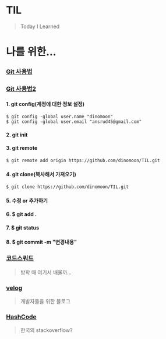 ﻿# TIL
>Today I Learned

# 나를 위한...

### [Git 사용법](https://rogerdudler.github.io/git-guide/index.ko.html)
### [Git 사용법2](https://github.com/KennethanCeyer/tutorial-git)

#### 1. git config(계정에 대한 정보 설정)

```
$ git config -global user.name "dinomoon"
$ git config -global user.email "ansrud45@gmail.com"
```

#### 2. git init

#### 3. git remote
```
$ git remote add origin https://github.com/dinomoon/TIL.git
```

#### 4. git clone(복사해서 가져오기)
```
$ git clone https://github.com/dinomoon/TIL.git
```

#### 5. 수정 or 추가하기

#### 6. $ git add .

#### 7. $ git status

#### 8. $ git commit -m "변경내용"

### [코드스쿼드](https://codesquad.kr/)
> 방학 때 여기서 배울까...

### [velog](https://velog.io/)
> 개발자들을 위한 블로그

### [HashCode](https://hashcode.co.kr/)
> 한국의 stackoverflow?
